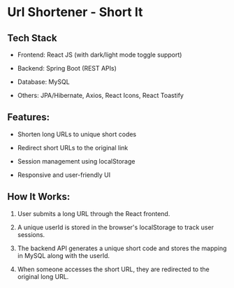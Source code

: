 # Url Shortener - Short It

## Tech Stack
- Frontend: React JS (with dark/light mode toggle support)

- Backend: Spring Boot (REST APIs)

- Database: MySQL

- Others: JPA/Hibernate, Axios, React Icons, React Toastify

## Features:
- Shorten long URLs to unique short codes

- Redirect short URLs to the original link

- Session management using localStorage

- Responsive and user-friendly UI

## How It Works:
1. User submits a long URL through the React frontend.

2. A unique userId is stored in the browser's localStorage to track user sessions.

3. The backend API generates a unique short code and stores the mapping in MySQL along with the userId.

4. When someone accesses the short URL, they are redirected to the original long URL.
